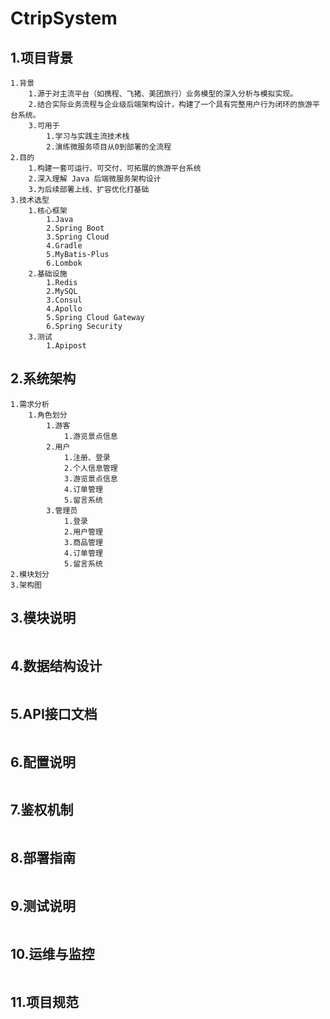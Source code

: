 # CtripSystem

## 1.项目背景

```text
1.背景
    1.源于对主流平台（如携程、飞猪、美团旅行）业务模型的深入分析与模拟实现。
    2.结合实际业务流程与企业级后端架构设计，构建了一个具有完整用户行为闭环的旅游平台系统。
    3.可用于
        1.学习与实践主流技术栈
        2.演练微服务项目从0到部署的全流程
2.目的
    1.构建一套可运行、可交付、可拓展的旅游平台系统
    2.深入理解 Java 后端微服务架构设计
    3.为后续部署上线、扩容优化打基础
3.技术选型
    1.核心框架
        1.Java
        2.Spring Boot
        3.Spring Cloud
        4.Gradle
        5.MyBatis-Plus
        6.Lombok
    2.基础设施
        1.Redis
        2.MySQL
        3.Consul
        4.Apollo
        5.Spring Cloud Gateway
        6.Spring Security
    3.测试
        1.Apipost
```

## 2.系统架构

```text
1.需求分析
    1.角色划分
        1.游客
            1.游览景点信息
        2.用户
            1.注册、登录
            2.个人信息管理
            3.游览景点信息
            4.订单管理
            5.留言系统
        3.管理员
            1.登录
            2.用户管理
            3.商品管理
            4.订单管理
            5.留言系统
2.模块划分
3.架构图
```

## 3.模块说明

```text

```

## 4.数据结构设计

```text

```

## 5.API接口文档

```text

```

## 6.配置说明

```text

```

## 7.鉴权机制

```text

```

## 8.部署指南

```text

```

## 9.测试说明

```text

```

## 10.运维与监控

```text

```

## 11.项目规范

```text

```
